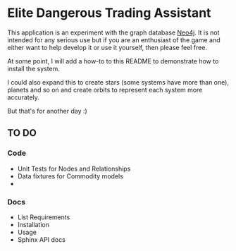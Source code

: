 # Elite Dangerous Trading Assistant

This application is an experiment with the graph database [Neo4j][1]. It is not
intended for any serious use but if you are an enthusiast of the game and either
want to help develop it or use it yourself, then please feel free.

At some point, I will add a how-to to this README to demonstrate how to install
the system.

I could also expand this to create stars (some systems have more than one),
planets and so on and create orbits to represent each system more accurately.

But that's for another day :)





## TO DO

### Code

* Unit Tests for Nodes and Relationships
* Data fixtures for Commodity models
* 




### Docs

* List Requirements
* Installation
* Usage
* Sphinx API docs


[1]: http://neo4j.com/ "Neo4j website"